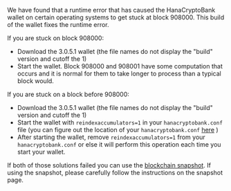 We have found that a runtime error that has caused the HanaCryptoBank wallet on certain operating systems to get stuck at block 908000. This build of the wallet fixes the runtime error.

If you are stuck on block 908000:
- Download the 3.0.5.1 wallet (the file names do not display the "build" version and cutoff the 1)
- Start the wallet. Block 908000 and 908001 have some computation that occurs and it is normal for them to take longer to process than a typical block would.

If you are stuck on a block before 908000:
- Download the 3.0.5.1 wallet (the file names do not display the "build" version and cutoff the 1)
- Start the wallet with `reindexaccumulators=1` in your `hanacryptobank.conf` file (you can figure out the location of your `hanacryptobank.conf` [here](https://hanacryptobank.freshdesk.com/support/solutions/articles/30000004664-where-are-my-wallet-dat-blockchain-and-configuration-conf-files-located-) )
- After starting the wallet, remove `reindexaccumulators=1` from your `hanacryptobank.conf` or else it will perform this operation each time you start your wallet.

If both of those solutions failed you can use the [blockchain snapshot](http://178.254.23.111/~pub/HanaCryptoBank/Daily-Snapshots-Html/HanaCryptoBank-Daily-Snapshots.html). If using the snapshot, please carefully follow the instructions on the snapshot page.